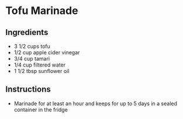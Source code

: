 # Tofu Marinade

## Ingredients

* 3 1/2 cups tofu
* 1/2 cup apple cider vinegar
* 3/4 cup tamari
* 1/4 cup filtered water
* 1 1/2 tbsp sunflower oil

## Instructions

* Marinade for at least an hour and keeps for up to 5 days in a sealed container in the fridge
